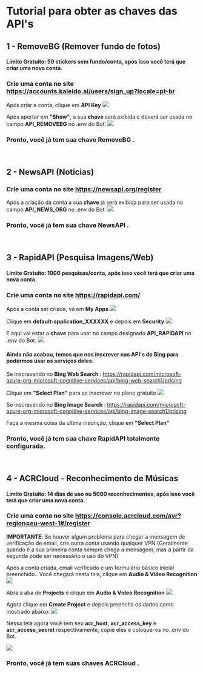 # Tutorial para obter as chaves das API's


## 1 - RemoveBG (Remover fundo de fotos)

#### Limite Gratuito: 50 stickers sem fundo/conta, após isso você terá que criar uma nova conta.


### Crie uma conta no site https://accounts.kaleido.ai/users/sign_up?locale=pt-br

Após criar a conta, clique em **API Key**
<img src="https://i.imgur.com/llKh6JL.png" >

Após apertar em **"Show"**, a sua **chave** será exibida e deverá ser usada no campo **API_REMOVEBG** no .env do Bot.
<img src="https://i.imgur.com/kyANXdb.png"/>

### Pronto, você já tem sua chave RemoveBG .




<br>

## 2 - NewsAPI (Noticias)

### Crie uma conta no site https://newsapi.org/register

Após a criação da conta a sua **chave** já será exibida para ser usada no campo **API_NEWS_ORG** no .env do Bot.
<img src="https://i.imgur.com/WteuFSj.png">

### Pronto, você já tem sua chave NewsAPI .

<br>

## 3 - RapidAPI (Pesquisa Imagens/Web)
#### Limite Gratuito: 1000 pesquisas/conta, após isso você terá que criar uma nova conta.

### Crie uma conta no site https://rapidapi.com/

Após a conta ser criada, vá em **My Apps**
<img src="https://i.imgur.com/WBrfNFU.png">

Clique em **default-application_XXXXXX** e depois em **Security**
<img src="https://i.imgur.com/UG0a6oI.png">

E aqui vai estar a **chave** para usar no campo designado **API_RAPIDAPI** no .env do Bot.
<img src="https://i.imgur.com/2iLagG6.png">

#### Ainda não acabou, temos que nos inscrever nas API's do Bing para podermos usar os serviços deles.

Se inscrevendo no **Bing Web Search** : https://rapidapi.com/microsoft-azure-org-microsoft-cognitive-services/api/bing-web-search1/pricing

Clique em **"Select Plan"** para se inscrever no plano gratuito
<img src="https://i.imgur.com/m7I0Mwo.png">

Se inscrevendo no **Bing Image Search** : https://rapidapi.com/microsoft-azure-org-microsoft-cognitive-services/api/bing-image-search1/pricing

Faça a mesma coisa da ultima inscrição, clique em **"Select Plan"**

### Pronto, você já tem sua chave RapidAPI totalmente configurada.

<br>

## 4 - ACRCloud - Reconhecimento de Músicas

#### Limite Gratuito: 14 dias de uso ou 5000 reconhecimentos, após isso você terá que criar uma nova conta.

### Crie uma conta no site https://console.acrcloud.com/avr?region=eu-west-1#/register

**IMPORTANTE**: Se houver algum problema para chegar a mensagem de verificação de email, crie outra conta usando qualquer VPN (Geralmente quando é a sua primeira conta sempre chega a mensagem, mas a partir da segunda pode ser necessário o uso do VPN)

Após a conta criada, email verificado e um formulário básico inicial preenchido.. Você chegará nesta tela, clique em **Audio & Video Recognition**
<img src="https://i.imgur.com/CeKSsjO.png"/>

Abra a aba de **Projects** e clique em **Audio & Video Recognition**
<img src="https://i.imgur.com/owgNhyv.png"/>

Agora clique em **Create Project** e depois preencha os dados como mostrado abaixo:
<img src="https://i.imgur.com/530RtLA.png"/>

Nessa tela agora você tem seu **acr_host**, **acr_access_key** e **acr_access_secret** respectivamente, copie eles e coloque-os no .env do Bot.

<img src="https://i.imgur.com/BA8aUA5.png"/>

### Pronto, você já tem suas chaves ACRCloud .









